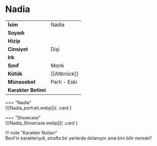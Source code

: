 # Nadia   
  
<div class="grid" markdown>  
  
|  |  |  
|---|---|  
| **İsim** | Nadia |  
| **Soyadı** |  |  
| **Hizip** |  |  
| **Cinsiyet** | Dişi |  
| **Irk** |  |  
| **Sınıf** | Monk |  
| **Kütük** | [[Altbrück]] |  
| **Münasebet** | Parti - Eski |  
| **Karakter Betimi** |  |  
  
  
=== "Nadia"  
	![[Nadia_portrait.webp]]{ .card }  
  
=== "Showcase"  
	![[Nadia_Showcase.webp]]{ .card }  
  
</div>  
  
!!! note "Karakter Notları"  
	Beril'in karakteriydi, etrafta bir yerlerde dolanıyor ama kim bilir nerede?   
